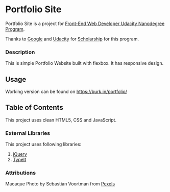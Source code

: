 # Portfolio Site

Portfolio Site is a project for [Front-End Web Developer Udacity Nanodegree Program](https://www.udacity.com/course/front-end-web-developer-nanodegree--nd001).

Thanks to [Google](https://google.com) and [Udacity](https://www.udacity.com) for [Scholarship](https://www.udacity.com/google-scholarships) for this program.

### Description

This is simple Portfolio Website built with flexbox. It has responsive design.

## Usage

Working version can be found on https://burk.in/portfolio/

## Table of Contents

This project uses clean HTML5, CSS and JavaScript.

### External Libraries

This project uses following libraries:

1. [jQuery](https://github.com/jquery/jquery)
2. [TypeIt](https://github.com/alexmacarthur/typeit)

### Attributions

Macaque Photo by Sebastian Voortman from [Pexels](https://www.pexels.com/photo/two-gray-monkey-on-black-chair-819372/)